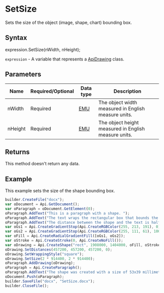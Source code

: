 # SetSize

Sets the size of the object (image, shape, chart) bounding box.

## Syntax

expression.SetSize(nWidth, nHeight);

`expression` - A variable that represents a [ApiDrawing](../ApiDrawing.md) class.

## Parameters

| **Name** | **Required/Optional** | **Data type** | **Description** |
| ------------- | ------------- | ------------- | ------------- |
| nWidth | Required | [EMU](../../../Enumerations/Emu.md) | The object width measured in English measure units. |
| nHeight | Required | [EMU](../../../Enumerations/Emu.md) | The object height measured in English measure units. |

## Returns

This method doesn't return any data.

## Example

This example sets the size of the shape bounding box.

```javascript
builder.CreateFile("docx");
var oDocument = Api.GetDocument();
var oParagraph = oDocument.GetElement(0);
oParagraph.AddText("This is a paragraph with a shape. ");
oParagraph.AddText("The text wraps the rectangular box that bounds the object. ");
oParagraph.AddText("The distance between the shape and the text is half an inch (457200 English measure units).");
var oGs1 = Api.CreateGradientStop(Api.CreateRGBColor(255, 213, 191), 0);
var oGs2 = Api.CreateGradientStop(Api.CreateRGBColor(255, 111, 61), 100000);
var oFill = Api.CreateRadialGradientFill([oGs1, oGs2]);
var oStroke = Api.CreateStroke(0, Api.CreateNoFill());
var oDrawing = Api.CreateShape("rect", 1908000, 1404000, oFill, oStroke);
oDrawing.SetDistances(457200, 457200, 457200, 0);
oDrawing.SetWrappingStyle("square");
oDrawing.SetSize(2 * 914400, 2 * 914400);
oParagraph.AddDrawing(oDrawing);
oParagraph = Api.CreateParagraph();
oParagraph.AddText("The shape was created with a size of 53x39 millimeters, then resized to the size of 2x2 inches.");
oDocument.Push(oParagraph);
builder.SaveFile("docx", "SetSize.docx");
builder.CloseFile();
```